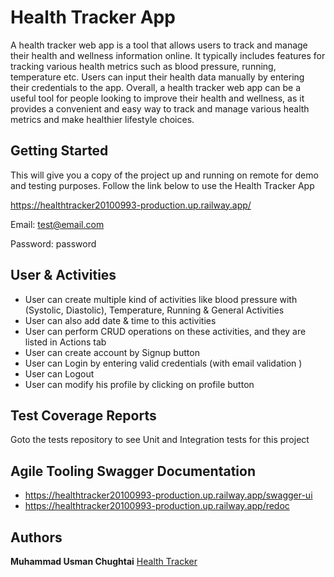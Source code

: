 # Health Tracker App

A health tracker web app is a tool that allows users to track and manage their health and wellness information online. It typically includes features for tracking various health metrics such as blood pressure, running, temperature etc. Users can input their health data manually by entering their credentials to the app.
Overall, a health tracker web app can be a useful tool for people looking to improve their health and wellness, as it provides a convenient and easy way to track and manage various health metrics and make healthier lifestyle choices.

## Getting Started

This will give you a copy of the project up and running on
remote for demo and testing purposes. 
Follow the link below to use the Health Tracker App

https://healthtracker20100993-production.up.railway.app/

Email: test@email.com

Password: password

## User & Activities

*	User can create multiple kind of activities like blood pressure with (Systolic, Diastolic), Temperature, Running & General Activities 
*	User can also add date & time to this activities
*	User can perform CRUD operations on these activities, and  they are listed in Actions tab
*	User can create account by Signup button
*	User can Login by entering valid credentials (with email validation )
*	User can Logout
*	User can modify his profile by clicking on profile button


## Test Coverage Reports

Goto the tests repository to see Unit and Integration tests for this project


## Agile Tooling Swagger Documentation

* https://healthtracker20100993-production.up.railway.app/swagger-ui
* https://healthtracker20100993-production.up.railway.app/redoc


## Authors

  **Muhammad Usman Chughtai** 
    [Health Tracker](https://github.com/usmanSETU/healthtracker20100993)
